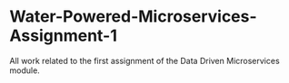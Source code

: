 # Water-Powered-Microservices-Assignment-1
All work related to the first assignment of the Data Driven Microservices module.
